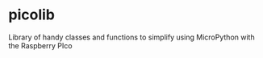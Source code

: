 # picolib
Library of handy classes and functions to simplify using MicroPython with the Raspberry PIco
